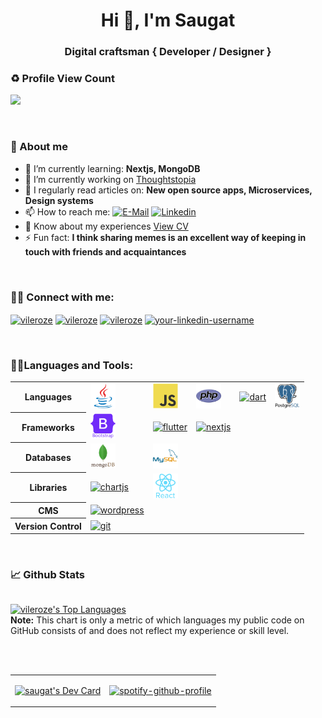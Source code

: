 <h1 align="center">Hi 👋, I'm Saugat</h1>
<h3 align="center">Digital craftsman { Developer / Designer }</h3>

<!-- <p align="left"> <img src="https://komarev.com/ghpvc/?username=vileroze&label=Profile%20views&color=0e75b6&style=flat" alt="vileroze" /> </p> -->

### ♻️ Profile View Count
<p align="left" >   
  <img src="https://profile-counter.glitch.me/dp21369/count.svg" />  
</p>

<br>

### 📖 About me
- 🌱 I’m currently learning:  **Nextjs, MongoDB**
- 🔭 I’m currently working on [Thoughtstopia](https://thoughtstopia.vercel.app/)
- 📝 I regularly read articles on:  **New open source apps, Microservices, Design systems**
- 📫 How to reach me:  [![E-Mail](https://img.shields.io/badge/email-reveal-2a8?style=flat-square&logo=gmail&logoColor=white)](https://mailhide.io/e/N77A7EBh)   [![Linkedin](https://img.shields.io/badge/linked-in-369?style=flat-square&logo=linkedin&logoColor=white&color=blue)](https://www.linkedin.com/in/saugat-thapa-a3a92913a/)
- 📄 Know about my experiences [View CV](https://github.com/vileroze/vileroze/blob/main/SAUGAT_THAPA_CV.pdf)
- ⚡ Fun fact:  **I think sharing memes is an excellent way of keeping in touch with friends and acquaintances**

<br>

### 🙋‍♂️ Connect with me:
<p align="left">
<a href="https://codepen.io/vileroze" target="blank"><img align="center" src="https://raw.githubusercontent.com/rahuldkjain/github-profile-readme-generator/master/src/images/icons/Social/codepen.svg" alt="vileroze" height="30" width="40" /></a>
<a href="https://dev.to/vileroze" target="blank"><img align="center" src="https://raw.githubusercontent.com/rahuldkjain/github-profile-readme-generator/master/src/images/icons/Social/devto.svg" alt="vileroze" height="30" width="40" /></a>
<a href="https://www.leetcode.com/vileroze" target="blank"><img align="center" src="https://raw.githubusercontent.com/rahuldkjain/github-profile-readme-generator/master/src/images/icons/Social/leet-code.svg" alt="vileroze" height="30" width="40" /></a>
  <a href="https://www.linkedin.com/in/saugat-thapa-a3a92913a/" target="blank"><img align="center" src="https://raw.githubusercontent.com/rahuldkjain/github-profile-readme-generator/master/src/images/icons/Social/linked-in-alt.svg" alt="your-linkedin-username" height="30" width="40" /></a>
</p>

<br>

### 👨‍💻Languages and Tools:
<table width="1000">
  <tr>
    <th>Languages</th>
    <td><a href="https://www.java.com" target="_blank" rel="noreferrer"> <img src="https://raw.githubusercontent.com/devicons/devicon/master/icons/java/java-original.svg" alt="java" width="40" height="40"/> </a></td>
    <td><a href="https://developer.mozilla.org/en-US/docs/Web/JavaScript" target="_blank" rel="noreferrer"> <img src="https://raw.githubusercontent.com/devicons/devicon/master/icons/javascript/javascript-original.svg" alt="javascript" width="40" height="40"/> </a></td>
    <td><a href="https://www.php.net" target="_blank" rel="noreferrer"> <img src="https://raw.githubusercontent.com/devicons/devicon/master/icons/php/php-original.svg" alt="php" width="40" height="40"/> </a></td>
    <td><a href="https://dart.dev" target="_blank" rel="noreferrer"> <img src="https://www.vectorlogo.zone/logos/dartlang/dartlang-icon.svg" alt="dart" width="40" height="40"/> </a></td>
    <td><a href="https://www.postgresql.org" target="_blank" rel="noreferrer"> <img src="https://raw.githubusercontent.com/devicons/devicon/master/icons/postgresql/postgresql-original-wordmark.svg" alt="postgresql" width="40" height="40"/> </a></td>
  </tr>
  <tr>
    <th>Frameworks</th>
    <td><a href="https://getbootstrap.com" target="_blank" rel="noreferrer"> <img src="https://raw.githubusercontent.com/devicons/devicon/master/icons/bootstrap/bootstrap-plain-wordmark.svg" alt="bootstrap" width="40" height="40"/> </a></td>
    
  <td><a href="https://flutter.dev" target="_blank" rel="noreferrer"> <img src="https://www.vectorlogo.zone/logos/flutterio/flutterio-icon.svg" alt="flutter" width="40" height="40"/> </a></td>
    <td><a href="https://nextjs.org/" target="_blank" rel="noreferrer"> <img src="https://cdn-1.webcatalog.io/catalog/next-js-docs/next-js-docs-icon-filled-256.webp?v=1675593584368" alt="nextjs" width="40" height="40"/> </a></td>
    
  </tr>
  <tr>
    <th>Databases</th>
    <td><a href="https://www.mongodb.com/" target="_blank" rel="noreferrer"> <img src="https://raw.githubusercontent.com/devicons/devicon/master/icons/mongodb/mongodb-original-wordmark.svg" alt="mongodb" width="40" height="40"/> </a></td>
    <td><a href="https://www.mysql.com/" target="_blank" rel="noreferrer"> <img src="https://raw.githubusercontent.com/devicons/devicon/master/icons/mysql/mysql-original-wordmark.svg" alt="mysql" width="40" height="40"/> </a></td>
    
  </tr>
  <tr>
    <th>Libraries</th>
    <td><a href="https://www.chartjs.org" target="_blank" rel="noreferrer"> <img src="https://www.chartjs.org/media/logo-title.svg" alt="chartjs" width="40" height="40"/> </a></td>
    <td><a href="https://reactjs.org/" target="_blank" rel="noreferrer"> <img src="https://raw.githubusercontent.com/devicons/devicon/master/icons/react/react-original-wordmark.svg" alt="react" width="40" height="40"/> </a></td>
  </tr>
  <tr>
    <th>CMS</th>
    <td><a href="https://www.wordpress.org" target="_blank" rel="noreferrer"> <img src="https://cdn.worldvectorlogo.com/logos/wordpress-icon-1.svg" alt="wordpress" width="40" height="40"/> </a></td>
  </tr>
  <tr>
    <th>Version Control</th>
    <td><a href="https://github.com/dp21369/"><img src="https://upload.wikimedia.org/wikipedia/commons/thumb/3/3f/Git_icon.svg/1200px-Git_icon.svg.png" alt="git" width="40" height="40"></a></td>
  </tr>
</table>

<br>

### 📈 Github Stats
<table>
  <tr>
<!--     <td>
      <p><img align="center" src="https://github-readme-stats.vercel.app/api?username=vileroze&show_icons=true&locale=en&hide=&text_color=daf7dc&bg_color=151515" alt="vileroze" /></p>
    </td>
    <td>
      <p><img align="center" src="https://github-readme-streak-stats.herokuapp.com/?user=vileroze&hide=&text_color=daf7dc&bg_color=151515" alt="vileroze" /></p>
    </td> -->
  </tr>
</table>

<a href="https://github.com/anuraghazra/github-readme-stats"><img alt="vileroze's Top Languages" src="https://github-readme-stats.vercel.app/api/top-langs/?username=vileroze&langs_count=6&layout=compact&text_color=daf7dc&bg_color=151515" /></a>
<br>
<b>Note:</b> This chart is only a metric of which languages my public code on GitHub consists of and does not reflect my experience or skill level.

<br>
<br>

<table width="100%" align="center"> 
  <tr>
    <td>
      <a href="https://app.daily.dev/vileroze"><img src="https://api.daily.dev/devcards/477382102f68444f8460fa7d4f210768.png?r=8hp" width="300" alt="saugat's Dev Card"/></a>
    </td>
    <td>
        
   [![spotify-github-profile](https://spotify-github-profile.vercel.app/api/view?uid=31jq6wkxkbrlzhzj4vld2lzrks7a&cover_image=true&theme=default&show_offline=false&background_color=0e0c0c&interchange=false&bar_color_cover=true)](https://open.spotify.com/user/31jq6wkxkbrlzhzj4vld2lzrks7a?si=05c225de32f64f5e&nd=1)
  
  </td>
  </tr>
</table>
